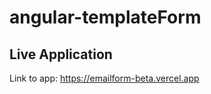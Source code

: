 # angular-templateForm
## Live Application
Link to app: [https://emailform-beta.vercel.app ](https://emailform-beta.vercel.app )